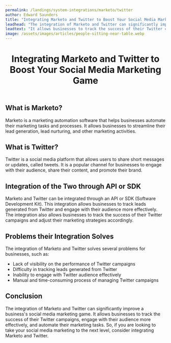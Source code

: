 ```yaml
---
permalink: /landings/system-integrations/marketo/twitter
author: Edward Saunders
title: "Integrating Marketo and Twitter to Boost Your Social Media Marketing Game"
leadhead: "The integration of Marketo and Twitter can significantly improve a business's social media marketing game"
leadtext: "It allows businesses to track the success of their Twitter campaigns, engage with their audience more effectively, and automate their marketing tasks. So, if you are looking to take your social media marketing to the next level, consider integrating Marketo and Twitter."
image: /assets/images/articles/people-sitting-near-table.webp
---
```

<div class="arttext">	<header>
		<h1>Integrating Marketo and Twitter to Boost Your Social Media Marketing Game</h1>
	</header>
	<main>
		<section>
			<h2>What is Marketo?</h2>
			<p>Marketo is a marketing automation software that helps businesses automate their marketing tasks and processes. It allows businesses to streamline their lead generation, lead nurturing, and other marketing activities.</p>
		</section>
		<section>
			<h2>What is Twitter?</h2>
			<p>Twitter is a social media platform that allows users to share short messages or updates, called tweets. It is a popular channel for businesses to engage with their audience, share their content, and promote their brand.</p>
		</section>
		<section>
			<h2>Integration of the Two through API or SDK</h2>
			<p>Marketo and Twitter can be integrated through an API or SDK (Software Development Kit). This integration allows businesses to track leads generated from Twitter and engage with their audience more effectively. The integration also allows businesses to track the success of their Twitter campaigns and adjust their marketing strategies accordingly.</p>
		</section>
		<section>
			<h2>Problems their Integration Solves</h2>
			<p>The integration of Marketo and Twitter solves several problems for businesses, such as:</p>
			<ul>
				<li>Lack of visibility on the performance of Twitter campaigns</li>
				<li>Difficulty in tracking leads generated from Twitter</li>
				<li>Inability to engage with Twitter audience effectively</li>
				<li>Manual and time-consuming process of managing Twitter campaigns</li>
			</ul>
		</section>
	</main>
	<footer>
		<section>
			<h2>Conclusion</h2>
			<p>The integration of Marketo and Twitter can significantly improve a business's social media marketing game. It allows businesses to track the success of their Twitter campaigns, engage with their audience more effectively, and automate their marketing tasks. So, if you are looking to take your social media marketing to the next level, consider integrating Marketo and Twitter.</p>
		</section>
	</footer>
</div>